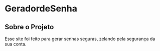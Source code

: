# GeradordeSenha
## Sobre o Projeto
Esse site foi feito para gerar senhas seguras, zelando pela segurança da sua conta.
